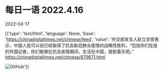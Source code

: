 # 每日一语 2022.4.16

2022-04-17

[{'type': 'text/html', 'language': None, 'base': 'https://chinadigitaltimes.net/chinese/feed', 'value': '外交部发言人赵立坚曾表示，中国人民可以说已经取得了抗击新冠肺炎疫情的战略性胜利，“包括你们在座的外国记者，你们能够在抗击疫情期间，生活在中国，就偷着乐吧。” https://chinadigitaltimes.net/chinese/679671.html

![GitHub](https://chinadigitaltimes.net/chinese/files/2022/04/20220416_dailyquote.png)'}]